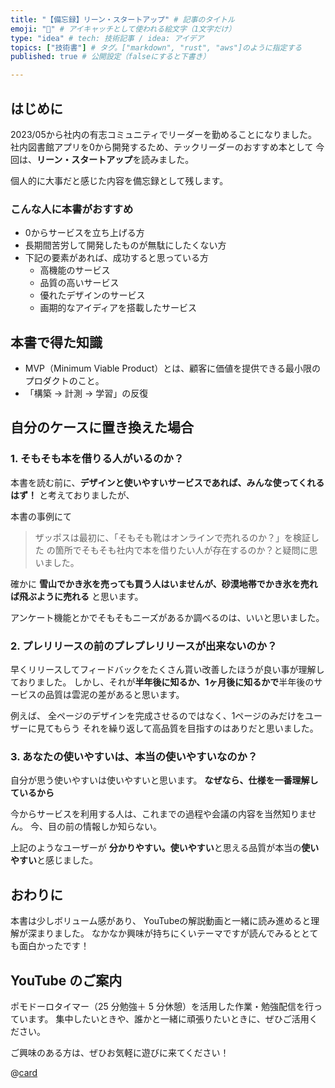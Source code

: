 ```yaml
---
title: "【備忘録】リーン・スタートアップ" # 記事のタイトル
emoji: "📖" # アイキャッチとして使われる絵文字（1文字だけ）
type: "idea" # tech: 技術記事 / idea: アイデア
topics: ["技術書"] # タグ。["markdown", "rust", "aws"]のように指定する
published: true # 公開設定（falseにすると下書き）

---
```

## はじめに
2023/05から社内の有志コミュニティでリーダーを勤めることになりました。
社内図書館アプリを0から開発するため、テックリーダーのおすすめ本として
今回は、**リーン・スタートアップ**を読みました。

個人的に大事だと感じた内容を備忘録として残します。

### こんな人に本書がおすすめ
- 0からサービスを立ち上げる方
- 長期間苦労して開発したものが無駄にしたくない方
- 下記の要素があれば、成功すると思っている方
    - 高機能のサービス
    - 品質の高いサービス
    - 優れたデザインのサービス
    - 画期的なアイディアを搭載したサービス

## 本書で得た知識
- MVP（Minimum Viable Product）とは、顧客に価値を提供できる最小限のプロダクトのこと。
- 「構築 -> 計測 -> 学習」の反復


## 自分のケースに置き換えた場合
### 1. そもそも本を借りる人がいるのか？
本書を読む前に、**デザインと使いやすいサービスであれば、みんな使ってくれるはず！**
と考えておりましたが、

本書の事例にて
> ザッポスは最初に、「そもそも靴はオンラインで売れるのか？」を検証した
の箇所でそもそも社内で本を借りたい人が存在するのか？と疑問に思いました。

確かに
**雪山でかき氷を売っても買う人はいませんが、砂漠地帯でかき氷を売れば飛ぶように売れる**
と思います。

アンケート機能とかでそもそもニーズがあるか調べるのは、いいと思いました。

### 2. プレリリースの前のプレプレリリースが出来ないのか？
早くリリースしてフィードバックをたくさん貰い改善したほうが良い事が理解しておりました。
しかし、それが**半年後に知るか、1ヶ月後に知るかで**半年後のサービスの品質は雲泥の差があると思います。

例えば、
全ページのデザインを完成させるのではなく、1ページのみだけをユーザーに見てもらう
それを繰り返して高品質を目指すのはありだと思いました。

### 3. あなたの使いやすいは、本当の使いやすいなのか？
自分が思う使いやすいは使いやすいと思います。
**なぜなら、仕様を一番理解しているから**

今からサービスを利用する人は、これまでの過程や会議の内容を当然知りません。
今、目の前の情報しか知らない。

上記のようなユーザーが
**分かりやすい。使いやすい**と思える品質が本当の**使いやすい**と感じました。

## おわりに
本書は少しボリューム感があり、
YouTubeの解説動画と一緒に読み進めると理解が深まりました。
なかなか興味が持ちにくいテーマですが読んでみるととても面白かったです！

## YouTube のご案内

ポモドーロタイマー（25 分勉強＋ 5 分休憩）を活用した作業・勉強配信を行っています。
集中したいときや、誰かと一緒に頑張りたいときに、ぜひご活用ください。

ご興味のある方は、ぜひお気軽に遊びに来てください！

@[card](https://www.youtube.com/@aew2sbee)
